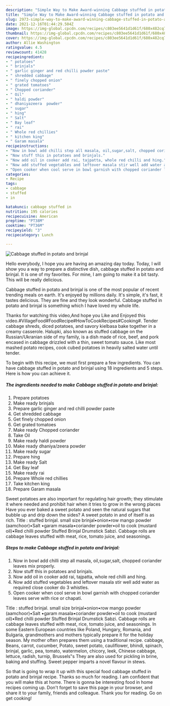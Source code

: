 ```yaml
---
description: "Simple Way to Make Award-winning Cabbage stuffed in potato and brinjal"
title: "Simple Way to Make Award-winning Cabbage stuffed in potato and brinjal"
slug: 2973-simple-way-to-make-award-winning-cabbage-stuffed-in-potato-and-brinjal
date: 2021-12-16T01:44:29.504Z
image: https://img-global.cpcdn.com/recipes/c803ee5641d1d61f/680x482cq70/cabbage-stuffed-in-potato-and-brinjal-recipe-main-photo.jpg
thumbnail: https://img-global.cpcdn.com/recipes/c803ee5641d1d61f/680x482cq70/cabbage-stuffed-in-potato-and-brinjal-recipe-main-photo.jpg
cover: https://img-global.cpcdn.com/recipes/c803ee5641d1d61f/680x482cq70/cabbage-stuffed-in-potato-and-brinjal-recipe-main-photo.jpg
author: Allie Washington
ratingvalue: 4.5
reviewcount: 41428
recipeingredient:
- " potatoes"
- " brinjals"
- " garlic ginger and red chilli powder paste"
- " shredded cabbage"
- " finely chopped onion"
- " grated tomatoes"
- " Chopped coriander"
- " Oil"
- " haldi powder"
- " dhaniyazeera  powder"
- " sugar"
- " hing"
- " Salt"
- " Bay leaf"
- " rai"
- " Whole red chillies"
- " kitchen king"
- " Garam masala"
recipeinstructions:
- "Now in bowl add chilli step all masala, oil,sugar,salt, chopped coriander leaves mix properly."
- "Now stuff this in potatoes and brinjals."
- "Now add oil in cooker add rai, tajpatta, whole red chilli and hing."
- "Now add stuffed vegetables and leftover masala stir well add water as required close cooker do 3 whistles."
- "Open cooker when cool serve in bowl garnish with chopped coriander leaves serve with rice or chapati."
categories:
- Recipe
tags:
- cabbage
- stuffed
- in

katakunci: cabbage stuffed in 
nutrition: 195 calories
recipecuisine: American
preptime: "PT38M"
cooktime: "PT36M"
recipeyield: "3"
recipecategory: Lunch

---
```



![Cabbage stuffed in potato and brinjal](https://img-global.cpcdn.com/recipes/c803ee5641d1d61f/680x482cq70/cabbage-stuffed-in-potato-and-brinjal-recipe-main-photo.jpg)

Hello everybody, I hope you are having an amazing day today. Today, I will show you a way to prepare a distinctive dish, cabbage stuffed in potato and brinjal. It is one of my favorites. For mine, I am going to make it a bit tasty. This will be really delicious.

Cabbage stuffed in potato and brinjal is one of the most popular of recent trending meals on earth. It's enjoyed by millions daily. It's simple, it's fast, it tastes delicious. They are fine and they look wonderful. Cabbage stuffed in potato and brinjal is something which I have loved my whole life.

Thanks for watching this video,And hope you Like and Enjoyed this video.#VillageFood#FoodRecipe#HowToCookRecipes#Cooking#. Tender cabbage shreds, diced potatoes, and savory kielbasa bake together in a creamy casserole. Halupki, also known as stuffed cabbage on the Russian/Ukranian side of my family, is a dish made of rice, beef, and pork encased in cabbage drizzled with a thin, sweet tomato sauce. Like most mashed potato recipes, cook cubed potatoes in heavily salted water until tender.


To begin with this recipe, we must first prepare a few ingredients. You can have cabbage stuffed in potato and brinjal using 18 ingredients and 5 steps. Here is how you can achieve it.

<!--inarticleads1-->

##### The ingredients needed to make Cabbage stuffed in potato and brinjal:

1. Prepare  potatoes
1. Make ready  brinjals
1. Prepare  garlic ginger and red chilli powder paste
1. Get  shredded cabbage
1. Get  finely chopped onion
1. Get  grated tomatoes
1. Make ready  Chopped coriander
1. Take  Oil
1. Make ready  haldi powder
1. Make ready  dhaniya/zeera  powder
1. Make ready  sugar
1. Prepare  hing
1. Make ready  Salt
1. Get  Bay leaf
1. Make ready  rai
1. Prepare  Whole red chillies
1. Take  kitchen king
1. Prepare  Garam masala


Sweet potatoes are also important for regulating hair growth; they stimulate it where needed and prohibit hair when it tries to grow in the wrong places Have you ever baked a sweet potato and seen the natural sugars that bubble up and drip down the sides? A sweet potato in and of itself is as rich. Title : stuffed brinjal. small size brinjal•onion•row mango powder (aamchoor)•Salt •garam masala•coriander powder•oil to cook (mustard oil)•Red chilli powder Stuffed Brinjal Drumstick Sabzi. Cabbage rolls are cabbage leaves stuffed with meat, rice, tomato juice, and seasonings. 

<!--inarticleads2-->

##### Steps to make Cabbage stuffed in potato and brinjal:

1. Now in bowl add chilli step all masala, oil,sugar,salt, chopped coriander leaves mix properly.
1. Now stuff this in potatoes and brinjals.
1. Now add oil in cooker add rai, tajpatta, whole red chilli and hing.
1. Now add stuffed vegetables and leftover masala stir well add water as required close cooker do 3 whistles.
1. Open cooker when cool serve in bowl garnish with chopped coriander leaves serve with rice or chapati.


Title : stuffed brinjal. small size brinjal•onion•row mango powder (aamchoor)•Salt •garam masala•coriander powder•oil to cook (mustard oil)•Red chilli powder Stuffed Brinjal Drumstick Sabzi. Cabbage rolls are cabbage leaves stuffed with meat, rice, tomato juice, and seasonings. In some Eastern European countries like Poland, Hungary, Romania, and Bulgaria, grandmothers and mothers typically prepare it for the holiday season. My mother often prepares them using a traditional recipe. cabbage, Beans, carrot, cucumber, Potato, sweet potato, cauliflower, bhindi, spinach, brinjal, garlic, pea, tomato, watermelon, chicory, leek, Chinese cabbage, lettuce, radish, turnip, Brussels‟s They are also used for pickling in brine, baking and stuffing. Sweet pepper imparts a novel flavour in stews. 

So that is going to wrap it up with this special food cabbage stuffed in potato and brinjal recipe. Thanks so much for reading. I am confident that you will make this at home. There is gonna be interesting food in home recipes coming up. Don't forget to save this page in your browser, and share it to your family, friends and colleague. Thank you for reading. Go on get cooking!
